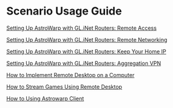 # Scenario Usage Guide

<!-- Before starting the configuration, please complete the [**preparations**](preparation_work.md). -->
<!-- ## Scenario guide -->

[Setting Up AstroWarp with GL.iNet Routers: Remote Access](setting_up_astrowarp_with_glinet_routers_remote_access.md)

[Setting Up AstroWarp with GL.iNet Routers: Remote Networking](setting_up_astrowarp_with_glinet_routers_remote_networking.md)

[Setting Up AstroWarp with GL.iNet Routers: Keep Your Home IP](setting_up_astrowarp_with_glinet_routers_keep_ip_home.md)

[Setting Up AstroWarp with GL.iNet Routers: Aggregation VPN](setting_up_astrowarp_with_glinet_routers_aggregation_vpn.md)

[How to Implement Remote Desktop on a Computer](how_to_implement_remote_desktop_on_a_pc.md)

[How to Stream Games Using Remote Desktop](game_stream.md)

[How to Using Astrowarp Client](use_astrowarp_app.md)